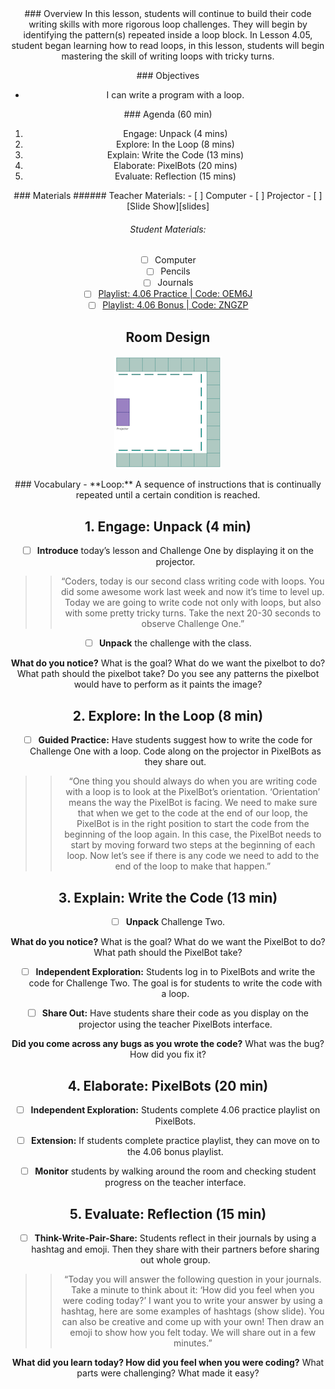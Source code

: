 <header class='header' title='In the Loop Part II' subtitle='Lesson 06'/>

<notable>
<iconp src='/icons/activity.png'>### Overview</iconp>
In this lesson, students will continue to build their code writing skills with more rigorous loop challenges. They will begin by identifying the pattern(s) repeated inside a loop block. In Lesson 4.05, student began learning how to read loops, in this lesson, students will begin mastering the skill of writing loops with tricky turns.

<iconp src='/icons/objectives.png'>### Objectives</iconp>
- I can write a program with a loop.

<iconp src='/icons/agenda.png'>### Agenda (60 min)</iconp>
1. Engage: Unpack (4 mins)
1. Explore: In the Loop (8 mins)
1. Explain: Write the Code (13 mins)
1. Elaborate: PixelBots (20 mins)
1. Evaluate: Reflection (15 mins)

<note>
<iconp src='/icons/materials.png'>### Materials</iconp>
###### Teacher Materials:
- [ ] Computer
- [ ] Projector
- [ ] [Slide Show][slides]

###### Student Materials:
- [ ] Computer
- [ ] Pencils
- [ ] Journals
- [ ] [Playlist: 4.06 Practice | Code: OEM6J][practice]
- [ ] [Playlist: 4.06 Bonus | Code: ZNGZP][extension]

</note>

## Room Design
![room](/images/layout-online.png)

<note>
<iconp src='/icons/vocab.png'>### Vocabulary</iconp>
- **Loop:** A sequence of instructions that is continually repeated until a certain condition is reached.
</note>

<pagebreak/>

## 1. Engage: Unpack (4 min)
- [ ] **Introduce** today’s lesson and Challenge One by displaying it on the projector.
>>“Coders, today is our second class writing code with loops. You did some awesome work last week and now it’s time to level up. Today we are going to write code not only with loops, but also with some pretty tricky turns. Take the next 20-30 seconds to observe Challenge One.”

- [ ] **Unpack** the challenge with the class.

<iconp type='question'>**What do you notice?**</iconp>
<iconp type='question'>What is the goal?</iconp>
<iconp type='question'>What do we want the pixelbot to do?</iconp>
<iconp type='question'>What path should the pixelbot take?</iconp>
<iconp type='question'>Do you see any patterns the pixelbot would have to perform as it paints the image?</iconp>

## 2. Explore: In the Loop (8 min)
- [ ] **Guided Practice:** Have students suggest how to write the code for Challenge One with a loop. Code along on the projector in PixelBots as they share out.
>>“One thing you should always do when you are writing code with a loop is to look at the PixelBot’s orientation. ‘Orientation’ means the way the PixelBot is facing. We need to make sure that when we get to the code at the end of our loop, the PixelBot is in the right position to start the code from the beginning of the loop again. In this case, the PixelBot needs to start by moving forward two steps at the beginning of each loop. Now let’s see if there is any code we need to add to the end of the loop to make that happen.”

## 3. Explain: Write the Code (13 min)
- [ ] **Unpack** Challenge Two.

<iconp type='question'>**What do you notice?**</iconp>
<iconp type='question'>What is the goal?</iconp>
<iconp type='question'>What do we want the PixelBot to do?</iconp>
<iconp type='question'>What path should the PixelBot take?</iconp>

- [ ] **Independent Exploration:** Students log in to PixelBots and write the code for Challenge Two. The goal is for students to write the code with a loop.

- [ ] **Share Out:** Have students share their code as you display on the projector using the teacher PixelBots interface.

<iconp type='question'>**Did you come across any bugs as you wrote the code?**</iconp>
<iconp type='question'>What was the bug?</iconp>
<iconp type='question'>How did you fix it?</iconp>

## 4. Elaborate: PixelBots (20 min)
- [ ] **Independent Exploration:** Students complete 4.06 practice playlist on PixelBots.

- [ ] **Extension:** If students complete practice playlist, they can move on to the 4.06 bonus playlist.

- [ ] **Monitor** students by walking around the room and checking student progress on the teacher interface.

## 5. Evaluate: Reflection (15 min)
- [ ] **Think-Write-Pair-Share:** Students reflect in their journals by using a hashtag and emoji. Then they share with their partners before sharing out whole group.
>>“Today you will answer the following question in your journals. Take a minute to think about it: ‘How did you feel when you were coding today?’ I want you to write your answer by using a hashtag, here are some examples of hashtags (show slide). You can also be creative and come up with your own! Then draw an emoji to show how you felt today. We will share out in a few minutes.”

<iconp type='question'>**What did you learn today? How did you feel when you were coding?**</iconp>
<iconp type='question'>What parts were challenging?</iconp>
<iconp type='question'>What made it easy?</iconp>

</notable>

[slides]: https://drive.google.com/open?id=1KO2UgvrxEz52OK_fpMuDjJ4SDsZ0DAQNIgWlcNFuMyU
[practice]: http://www.pixelbots.io/OEM6J
[extension]: http://www.pixelbots.io/ZNGZP
